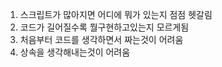 1. 스크립트가 많아지면 어디에 뭐가 있는지 점점 헷갈림
2. 코드가 길어질수록 뭘구현하고있는지 모르게됨
3. 처음부터 코드를 생각하면서 짜는것이 어려움
4. 상속을 생각해내는것이 어려움
